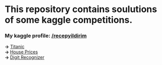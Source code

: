 # This repository contains soulutions of some kaggle competitions.

<h3>My kaggle profile: <a href="https://www.kaggle.com/recepyildirim"/>/recepyildirim</a></h3>
<b>-></b> <a href="https://github.com/recep-yildirim/Kaggle/tree/master/Titanic">Titanic</a><br />
<b>-> </b><a href="https://github.com/recep-yildirim/Kaggle/tree/master/House Prices">House Prices</a><br />
<b>-> </b><a href="https://github.com/recep-yildirim/Kaggle/tree/master/Digit Recognizer">Digit Recognizer</a><br />